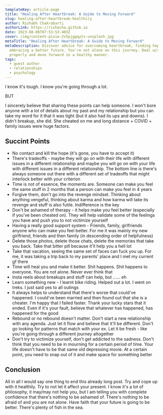 ```yaml
---
templateKey: article-page
title: "Healing After Heartbreak: A Guide to Moving Forward"
slug: healing-after-heartbreak-healthily
author: Rishabh Chakrabarti
authorLink: https://rishacha.github.io
date: 2023-08-06T07:53:53.403Z
cover: /img/content-pixie-2v5pjggqyts-unsplash.jpg
metaTitle: "Healing After Heartbreak: A Guide to Moving Forward"
metaDescription: Discover advice for overcoming heartbreak, finding hope, and
  embracing a better future. You're not alone on this journey. Deal with it
  properly and move forward in a healthy manner.
tags:
  - guest author
  - relationships
  - psychology
---
```

I know it's tough. I know you're going through a lot.

BUT

I sincerely believe that sharing these points can help someone. I won't bore anyone with a lot of details about my past and my relationship but you can take my word for it that it was tight (but it also had its ups and downs). I didn't breakup, she did. She cheated on me and long distance + COVID + family issues were huge factors.

## Succint Points

* No contact and kill the hope (it's gone, you have to accept it) 
* There's tradeoffs - maybe they will go on with their life with different issues in a different relationship and maybe you will go on with your life with different issues in a different relationship. The bottom line is there's always someone out there with a different set of tradeoffs that might interlock better with your criterion
* Time is not of essence, the moments are. Someone can make you feel the same stuff in 2 months that a person can make you feel in 4 years 
* Forgive them, don't go into the revenge mindset. Thinking about anything vengeful, thinking about karma and how karma will take its revenge and stuff is also futile. Indifference is the key 
* Don't be ashamed of therapy - it helps make you feel better (especially if you've been cheated on). They will help validate some of the feelings you have and push you to not victimize yourself 
* Having a really good support system - Friends, family, girlfriends anyone who can make you feel better. For me it was mainly my new girlfriend, friends and then family (in descending order of helpfulness)
* Delete those photos, delete those chats, delete the memories that take you back. Take that bitter pill because it'll help you a hell lot
* Take that vacation, seeing the same set of faces can fuck you up. For me, it was taking a trip back to my parents' place and I met my current gf there
* Time will heal you and make it better. Shit happens. Shit happens to everyone. You are not alone. Never ever think that
* Insta reels about breakups and stuff can help, but ...... eh
* Learn something new - I learnt bike riding. Helped out a lot. I went on treks. I just said yes to all outings
* It always helps to understand that there's worse that could've happened. I could've been married and then found out that she is a cheater. I'm happy that I failed faster. Thank your lucky stars that it ended. Even if it's your fault, believe that whatever has happened, has happened for the good
* Rebound or no rebound doesn't matter. Don't start a new relationship with any agenda. Just let it flow and believe that it'll be different. Don't go looking for patterns that match with your ex. Let it be fresh - like you're going through a different journey altogether
* Don't try to victimize yourself, don't get addicted to the sadness. Don't think that you need to be in mourning for a certain period of time. Your life doesn't have to be that same old depressing movie. At a certain point, you need to snap out of it and make space for something better

## Conclusion

All in all I would say one thing to end this already long post. Try and cope up with it healthily. Try to not let it affect your present. I know it's a lot of philosophy, it may/may not help you, but I am telling you with complete confidence that there's nothing to be ashamed of. There's nothing to be afraid of and you are not alone. Have faith that your future is going to be better. There's plenty of fish in the sea.